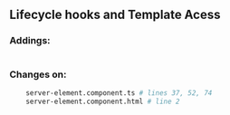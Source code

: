 ## Lifecycle hooks and Template Acess ##



### Addings: ###
```sh

```

### Changes on: ###
```sh
    server-element.component.ts # lines 37, 52, 74
    server-element.component.html # line 2

```